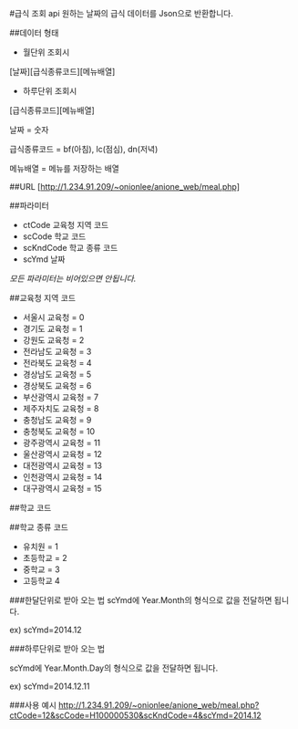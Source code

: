 #급식 조회 api
원하는 날짜의 급식 데이터를 Json으로 반환합니다.

##데이터 형태
* 월단위 조회시

[날짜][급식종류코드][메뉴배열]

* 하루단위 조회시

[급식종류코드][메뉴배열]

날짜 = 숫자

급식종류코드 = bf(아침), lc(점심), dn(저녁)

메뉴배열 = 메뉴를 저장하는 배열

##URL
[http://1.234.91.209/~onionlee/anione_web/meal.php]

##파라미터
* ctCode 교육청 지역 코드 
* scCode 학교 코드
* scKndCode 학교 종류 코드
* scYmd 날짜

*모든 파라미터는 비어있으면 안됩니다.*

##교육청 지역 코드
* 서울시 교육청 = 0
* 경기도 교육청 = 1
* 강원도 교육청 = 2
* 전라남도 교육청 = 3
* 전라북도 교육청 = 4
* 경상남도 교육청 = 5
* 경상북도 교육청 = 6
* 부산광역시 교육청 = 7
* 제주자치도 교육청 = 8
* 충청남도 교육청 = 9
* 충청북도 교육청 = 10
* 광주광역시 교육청 = 11
* 울산광역시 교육청 = 12
* 대전광역시 교육청 = 13
* 인천광역시 교육청 = 14 
* 대구광역시 교육청 = 15

##학교 코드

##학교 종류 코드
* 유치원 = 1
* 초등학교 = 2
* 중학교 = 3
* 고등학교 4

###한달단위로 받아 오는 법
scYmd에 Year.Month의 형식으로 값을 전달하면 됩니다.

ex) scYmd=2014.12

###하루단위로 받아 오는 법

scYmd에 Year.Month.Day의 형식으로 값을 전달하면 됩니다.

ex) scYmd=2014.12.11

###사용 예시
http://1.234.91.209/~onionlee/anione_web/meal.php?ctCode=12&scCode=H100000530&scKndCode=4&scYmd=2014.12
